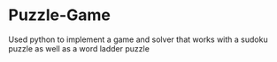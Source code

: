 # Puzzle-Game
Used python to implement a game and solver that works with a sudoku puzzle as well as a word ladder puzzle
